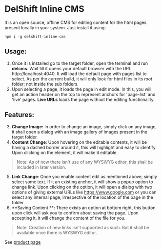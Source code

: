 # DelShift Inline CMS

It is an open source, offline CMS for editing content for the html pages present locally in your system. 
Just install it using:

    npm i -g delshift-inline-cms
 ## Usage:
1.   Once it is installed go to the target folder, open the terminal and run **delcms**.
  Wait till it opens your default browser with the URL http://localhost:4040.
  It will load the default page with pages list to select. As per the current build, it will only look for html files in its *root* folder; not inside the sub folders.
  2. Upon selecting a page, it loads the page in edit mode. In this, you will get an action header on the top to represent anchors for 'page-list' and 'live' pages. **Live URLs** loads the page without the editing functionality.
  ## Features:
  3. **Change Image:** In order to change an image, simply click on any image, it shall open a dialog with an image gallery of images present in the target folder. 
  4. **Content Change**: Upon hovering on the editable contents, it will be having a dashed border around it, this will highlight and easy to identify. Upon clicking on the element, it will make it editable. 
  > Note: As of now there isn't use of any WYSWYG editor, this shall be included in later version.
  5. **Link Change**: Once you enable content edit as mentioned above, simply select some text. If it an existing anchor, it will show a popup option to change link. Upon clicking on the option, it will open a dialog with two options of giving external URLs like https://www.google.com or you can select any internal page, irrespective of the location of the page in the folder.
  6. **Saving Content **:  There exists an option at bottom right, this button upon click will ask you to confirm about saving the page.  Upon accepting it, it will change the content of the file for you.
  > Note: Creation of new links isn't supported as such. But it shall be available once there is WYSWYG editor.

See [product page](https://https://sites.google.com/view/delshiftinline/home)